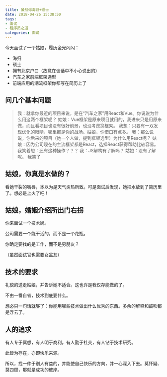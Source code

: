 ```yaml
---
title: 虽然你海归+硕士
date: 2018-04-26 15:38:50
tags:
- 面试
- 程序员之道
categories: 面试
---
```


今天面试了一个姑娘，履历金光闪闪：
- 海归
- 硕士
- 拥有北京户口（故意在谈话中不小心说出的）
- 汽车之家前端框架选型
- 前端应用的潮流框架你都写在简历上了

## 问几个基本问题

> 我：就拿你最近的项目来说，是在“汽车之家”用React和Vue。你说说为什么用这两个框架呢？
> 姑娘：Vue框架是原来项目就用的，我进来只是用原来做，而且看项目也没有很好前景，也没考虑换框架。
> 我想：只要有一双发现优化的眼睛，哪里都是你的战场。姑娘，你借口有点多。
> 我：那么说说，你后来的项目（她一个人做，提到框架选型）为什么用React呢？
> 姑娘：因为公司现在的主流框架都是React，选择React获得帮助比较容易。
> 我笑着想：还有这种操作？？？
> 我：JS解构有了解吗？
> 姑娘：没有了解呢。
> 我笑了

## 姑娘，你真是水做的？

看她干裂的嘴唇，本以为是天气炎热所致。可是面试后发现，她把水放到了简历里了。想必是上火了吧！

## 姑娘，婚姻介绍所出门右拐

你来面试一个技术岗。

公司需要一个能干活的，而不是一个花瓶。

你确定要找的是工作，而不是男朋友？

（虽然面试官也需要女盆友）

## 技术的要求

礼貌的送走姑娘，并告诉她不适合。这也许是我仅存能做的了。

不由一番自省，技术到底要什么。

想必只一句话就够了：你能用哪些技术做出什么优秀的东西。多余的解释和鼓吹都是浮云了。

## 人的追求

有人专于冥想，有人明于商利。有人勤于社交，有人钻于技术研究。

此皆为存在，亦即快乐来源。

所以，找一件于别人有益的，并能使自己快乐的方向，并一心深入下去。莫怀疑、莫四顾，那就是成功的彼岸。

